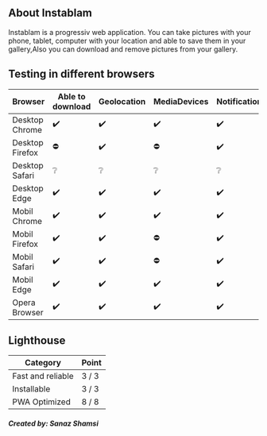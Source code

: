 ## About Instablam
Instablam is a progressiv web application. You can take pictures with your phone, tablet, computer with your location and able to save them in your gallery,Also you can download and remove pictures from your gallery.

## Testing in different browsers
|Browser      |Able to download |Geolocation |MediaDevices |Notification |Offline |
|----------------|--------|--------|-|-|-|
|Desktop Chrome  |✔️|✔️|✔️|✔️|✔️|
|Desktop Firefox |⛔|✔️|⛔|✔️|✔️|
|Desktop Safari  |❔|❔|❔|❔|❔|❔|
|Desktop Edge    |✔️|✔️|✔️|✔️|✔️|
|Mobil Chrome    |✔️|✔️|✔️|✔️|✔️|
|Mobil   Firefox |✔️|✔️|⛔|✔️|✔️|
|Mobil   Safari  |✔️|✔️|⛔|✔️|✔️|
|Mobil   Edge    |✔️|✔️|✔️|✔️|✔️|
|Opera Browser   |✔️|✔️|✔️|✔️|✔️|


## Lighthouse
|Category |Point |
|-|-|
|Fast and reliable | 3 / 3 |
|Installable | 3 / 3 |
|PWA Optimized | 8 / 8 |



##### Created by: Sanaz Shamsi